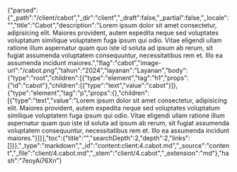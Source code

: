 {"parsed":{"_path":"/client/cabot","_dir":"client","_draft":false,"_partial":false,"_locale":"","title":"Cabot","description":"Lorem ipsum dolor sit amet consectetur, adipisicing elit. Maiores provident, autem expedita neque sed voluptates voluptatum similique voluptatem fuga ipsum qui odio. Vitae eligendi ullam ratione illum aspernatur quam quo iste id soluta ad ipsum ab rerum, sit fugiat assumenda voluptatem consequuntur, necessitatibus rem et. Illo ea assumenda incidunt maiores.","flag":"cabot","image-url":"/cabot.png","tahun":"2024","layanan":"Layanan","body":{"type":"root","children":[{"type":"element","tag":"h1","props":{"id":"cabot"},"children":[{"type":"text","value":"cabot"}]},{"type":"element","tag":"p","props":{},"children":[{"type":"text","value":"Lorem ipsum dolor sit amet consectetur, adipisicing elit. Maiores provident, autem expedita neque sed voluptates voluptatum similique voluptatem fuga ipsum qui odio. Vitae eligendi ullam ratione illum aspernatur quam quo iste id soluta ad ipsum ab rerum, sit fugiat assumenda voluptatem consequuntur, necessitatibus rem et. Illo ea assumenda incidunt maiores."}]}],"toc":{"title":"","searchDepth":2,"depth":2,"links":[]}},"_type":"markdown","_id":"content:client:4.cabot.md","_source":"content","_file":"client/4.cabot.md","_stem":"client/4.cabot","_extension":"md"},"hash":"7eoyAi76Xn"}